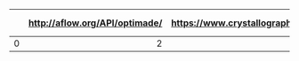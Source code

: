 |    |   http://aflow.org/API/optimade/ |   https://www.crystallography.net/cod/optimade |   https://aiida.materialscloud.org/mc3d/optimade |   https://aiida.materialscloud.org/mc2d/optimade |   https://aiida.materialscloud.org/2dtopo/optimade |   https://aiida.materialscloud.org/tc-applicability/optimade |   https://aiida.materialscloud.org/pyrene-mofs/optimade |   https://aiida.materialscloud.org/curated-cofs/optimade |   https://aiida.materialscloud.org/stoceriaitf/optimade |   https://aiida.materialscloud.org/autowannier/optimade |   https://aiida.materialscloud.org/tin-antimony-sulfoiodide/optimade |   https://optimade.materialsproject.org | https://api.mpds.io   |   https://nomad-lab.eu/prod/rae/optimade/ |   https://optimade.odbx.science |   https://optimade-misc.odbx.science |   http://optimade.openmaterialsdb.se |   http://oqmd.org/optimade/ |   https://www.crystallography.net/tcod/optimade |   http://optimade.2dmatpedia.org |
|---:|---------------------------------:|-----------------------------------------------:|-------------------------------------------------:|-------------------------------------------------:|---------------------------------------------------:|-------------------------------------------------------------:|--------------------------------------------------------:|---------------------------------------------------------:|--------------------------------------------------------:|--------------------------------------------------------:|---------------------------------------------------------------------:|----------------------------------------:|:----------------------|------------------------------------------:|--------------------------------:|-------------------------------------:|-------------------------------------:|----------------------------:|------------------------------------------------:|---------------------------------:|
|  0 |                                2 |                                             47 |                                                2 |                                                0 |                                                  0 |                                                            0 |                                                       0 |                                                        0 |                                                       0 |                                                       0 |                                                                    0 |                                       8 |                       |                                        21 |                               0 |                                  244 |                                    0 |                        7784 |                                               0 |                                0 |